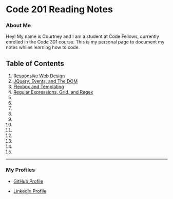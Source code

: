 # Code 201 Reading Notes

### About Me

Hey! My name is Courtney and I am a student at Code Fellows, currently enrolled in the Code 301 course. This is my personal page to document my notes whiles learning how to code.



## Table of Contents

1. [Responsive Web Design](./notes/class-01.md)
2. [JQuery, Events, and The DOM](./notes/class-02.md)
3. [Flexbox and Templating](./notes/class-03.md)
4. [Regular Expressions, Grid, and Regex](./notes/class-04.md)
5. [](./notes/class-05.md)
6. [](./notes/class-06.md)
7. [](./notes/class-07.md)
8. [](./notes/class-09.md)
9. [](./notes/class-08.md)
10. [](./notes/class-10.md)
11. [](./notes/class-11.md)
12. [](./notes/class-12.md)
13. [](./notes/class-13.md)
14. [](./notes/class-14.md)
15. [](./notes/class-15.md)


---
### My Profiles
- [GitHub Profile](https://github.com/Courtskit)

- [LinkedIn Profile](https://www.linkedin.com/in/courtneycodes/)